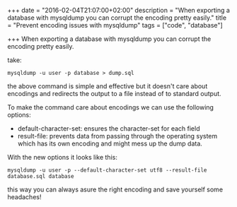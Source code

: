 +++
date = "2016-02-04T21:07:00+02:00"
description = "When exporting a database with mysqldump you can corrupt the encoding pretty easily."
title = "Prevent encoding issues with mysqldump"
tags = ["code", "database"]

+++
When exporting a database with mysqldump you can corrupt the encoding pretty easily.

take:

```
mysqldump -u user -p database > dump.sql
```

the above command is simple and effective but it doesn't care about encodings and redirects the output to a file instead of to standard output.

To make the command care about encodings we can use the following options:

* default-character-set: ensures the character-set for each field
* result-file: prevents data from passing through the operating system which has its own encoding and might mess up the dump data.

With the new options it looks like this:

```
mysqldump -u user -p --default-character-set utf8 --result-file database.sql database
```

this way you can always asure the right encoding and save yourself some headaches!